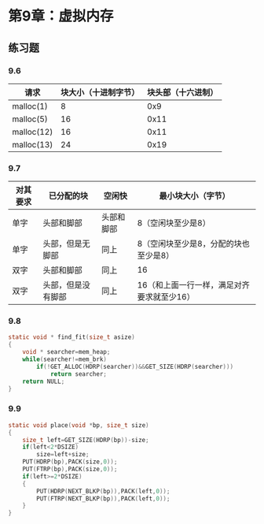 # 第9章：虚拟内存
## 练习题
### 9.6
请求 |块大小（十进制字节） |块头部（十六进制）
---|---|---
malloc(1)|8|0x9
malloc(5)|16|0x11
malloc(12)|16|0x11
malloc(13)|24|0x19

### 9.7
对其要求 |已分配的块 |空闲快 |最小块大小（字节）
---|---|---|----
单字 |头部和脚部 |头部和脚部 |8（空闲块至少是8）
单字 |头部，但是无脚部|同上 |8（空闲块至少是8，分配的块也至少是8）
双字 |头部和脚部 |同上 |16
双字 |头部，但是没有脚部| 同上|16（和上面一行一样，满足对齐要求就至少16） 

### 9.8
```c
static void * find_fit(size_t asize)
{
    void * searcher=mem_heap;
    while(searcher!=mem_brk)
        if(!GET_ALLOC(HDRP(searcher))&&GET_SIZE(HDRP(searcher)))
            return searcher;
    return NULL;
}
```
### 9.9
```c
static void place(void *bp, size_t size)
{
    size_t left=GET_SIZE(HDRP(bp))-size;
    if(left<2*DSIZE)
        size=left+size;
    PUT(HDRP(bp),PACK(size,0));
    PUT(FTRP(bp),PACK(size,0));
    if(left>=2*DSIZE)
    {
        PUT(HDRP(NEXT_BLKP(bp)),PACK(left,0));
        PUT(FTRP(NEXT_BLKP(bp)),PACK(left,0));
    }
}
```
